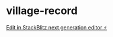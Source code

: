 # village-record

[Edit in StackBlitz next generation editor ⚡️](https://stackblitz.com/~/github.com/Arvi03052001/village-record)